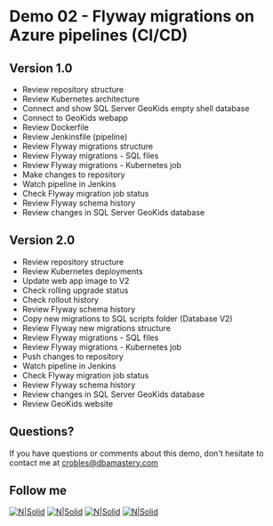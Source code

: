 # Demo 02 - Flyway migrations on Azure pipelines (CI/CD)

## Version 1.0
* Review repository structure
* Review Kubernetes architecture
* Connect and show SQL Server GeoKids empty shell database
* Connect to GeoKids webapp
* Review Dockerfile
* Review Jenkinsfile (pipeline)
* Review Flyway migrations structure
* Review Flyway migrations - SQL files
* Review Flyway migrations - Kubernetes job
* Make changes to repository
* Watch pipeline in Jenkins
* Check Flyway migration job status
* Review Flyway schema history
* Review changes in SQL Server GeoKids database

## Version 2.0
* Review repository structure
* Review Kubernetes deployments
* Update web app image to V2
* Check rolling upgrade status
* Check rollout history
* Review Flyway schema history
* Copy new migrations to SQL scripts folder (Database V2)
* Review Flyway new migrations structure
* Review Flyway migrations - SQL files
* Review Flyway migrations - Kubernetes job
* Push changes to repository
* Watch pipeline in Jenkins
* Check Flyway migration job status
* Review Flyway schema history
* Review changes in SQL Server GeoKids database
* Review GeoKids website

## Questions?
If you have questions or comments about this demo, don't hesitate to contact me at <crobles@dbamastery.com>

## Follow me
[![N|Solid](http://dbamastery.com/wp-content/uploads/2018/08/if_twitter_circle_color_107170.png)](https://twitter.com/dbamastery) [![N|Solid](http://dbamastery.com/wp-content/uploads/2018/08/if_github_circle_black_107161.png)](https://github.com/dbamaster) [![N|Solid](http://dbamastery.com/wp-content/uploads/2018/08/if_linkedin_circle_color_107178.png)](https://www.linkedin.com/in/croblesdba/) [![N|Solid](http://dbamastery.com/wp-content/uploads/2018/08/if_browser_1055104.png)](http://dbamastery.com/)
